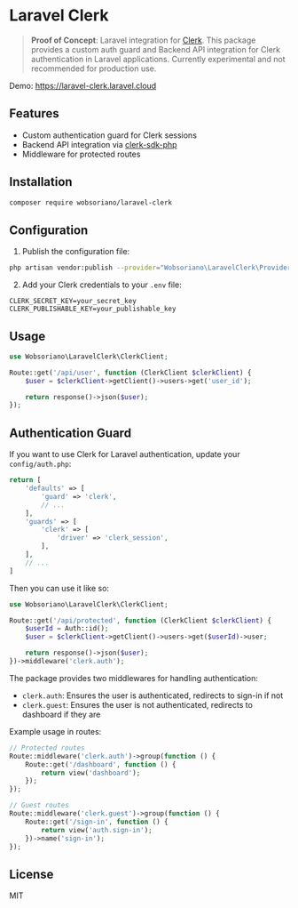 # Laravel Clerk

> **Proof of Concept**: Laravel integration for [Clerk](https://clerk.com). This package provides a custom auth guard and Backend API integration for Clerk authentication in Laravel applications. Currently experimental and not recommended for production use.

Demo: https://laravel-clerk.laravel.cloud

## Features

- Custom authentication guard for Clerk sessions
- Backend API integration via [clerk-sdk-php](https://github.com/clerk/clerk-sdk-php)
- Middleware for protected routes

## Installation

```bash
composer require wobsoriano/laravel-clerk
```

## Configuration

1. Publish the configuration file:

```bash
php artisan vendor:publish --provider="Wobsoriano\LaravelClerk\Providers\ClerkServiceProvider"
```

2. Add your Clerk credentials to your `.env` file:

```env
CLERK_SECRET_KEY=your_secret_key
CLERK_PUBLISHABLE_KEY=your_publishable_key
```

## Usage

```php
use Wobsoriano\LaravelClerk\ClerkClient;

Route::get('/api/user', function (ClerkClient $clerkClient) {
    $user = $clerkClient->getClient()->users->get('user_id');

    return response()->json($user);
});
```

## Authentication Guard

If you want to use Clerk for Laravel authentication, update your `config/auth.php`:

```php
return [
    'defaults' => [
        'guard' => 'clerk',
        // ...
    ],
    'guards' => [
        'clerk' => [
            'driver' => 'clerk_session',
        ],
    ],
    // ...
]
```

Then you can use it like so:

```php
use Wobsoriano\LaravelClerk\ClerkClient;

Route::get('/api/protected', function (ClerkClient $clerkClient) {
    $userId = Auth::id();
    $user = $clerkClient->getClient()->users->get($userId)->user;

    return response()->json($user);
})->middleware('clerk.auth');
```

The package provides two middlewares for handling authentication:

- `clerk.auth`: Ensures the user is authenticated, redirects to sign-in if not
- `clerk.guest`: Ensures the user is not authenticated, redirects to dashboard if they are

Example usage in routes:

```php
// Protected routes
Route::middleware('clerk.auth')->group(function () {
    Route::get('/dashboard', function () {
        return view('dashboard');
    });
});

// Guest routes
Route::middleware('clerk.guest')->group(function () {
    Route::get('/sign-in', function () {
        return view('auth.sign-in');
    })->name('sign-in');
});
```

## License

MIT
